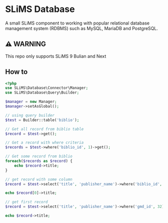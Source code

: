 # SLiMS Database
A small SLiMS component to working with popular relational database management system (RDBMS) such as MySQL, MariaDB and PostgreSQL.

## ⚠️ WARNING
This repo only supports SLiMS 9 Bulian and Next

## How to
```php
<?php
use SLiMS\Database\Connector\Manager;
use SLiMS\Database\Query\Builder;

$manager = new Manager;
$manager->setAsGlobal();

// using query builder
$test = Builder::table('biblio');

// Get all record from biblio table
$record = $test->get();

// Get a record with where criteria
$records = $test->where('biblio_id', 1)->get();

// Get some record from biblio
foreach($records as $record) {
    echo $record->title;
}

// get record with some column
$record = $test->select('title', 'publisher_name')->where('biblio_id', 1)->get();

echo $record[0]->title;

// get first record
$record = $test->select('title', 'publisher_name')->where('gmd_id', 32)->first();

echo $record->title;
```
